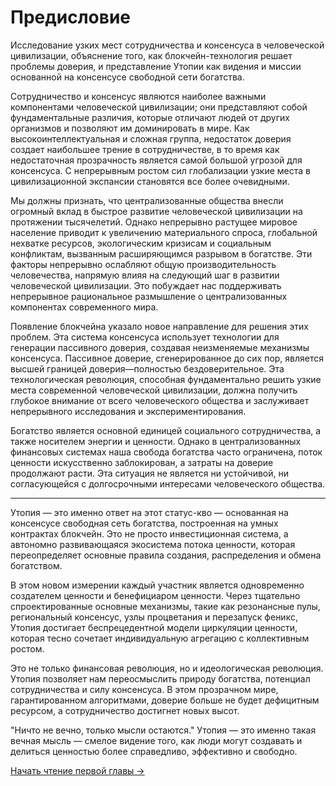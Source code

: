 # Предисловие

Исследование узких мест сотрудничества и консенсуса в человеческой цивилизации, объяснение того, как блокчейн-технология решает проблемы доверия, и представление Утопии как видения и миссии основанной на консенсусе свободной сети богатства.

Сотрудничество и консенсус являются наиболее важными компонентами человеческой цивилизации; они представляют собой фундаментальные различия, которые отличают людей от других организмов и позволяют им доминировать в мире. Как высокоинтеллектуальная и сложная группа, недостаток доверия создает наибольшее трение в сотрудничестве, в то время как недостаточная прозрачность является самой большой угрозой для консенсуса. С непрерывным ростом сил глобализации узкие места в цивилизационной экспансии становятся все более очевидными.

Мы должны признать, что централизованные общества внесли огромный вклад в быстрое развитие человеческой цивилизации на протяжении тысячелетий. Однако непрерывно растущее мировое население приводит к увеличению материального спроса, глобальной нехватке ресурсов, экологическим кризисам и социальным конфликтам, вызванным расширяющимся разрывом в богатстве. Эти факторы непрерывно ослабляют общую производительность человечества, напрямую влияя на следующий шаг в развитии человеческой цивилизации. Это побуждает нас поддерживать непрерывное рациональное размышление о централизованных компонентах современного мира.

Появление блокчейна указало новое направление для решения этих проблем. Эта система консенсуса использует технологии для генерации пассивного доверия, создавая неизменяемые механизмы консенсуса. Пассивное доверие, сгенерированное до сих пор, является высшей границей доверия—полностью бездоверительное. Эта технологическая революция, способная фундаментально решить узкие места современной человеческой цивилизации, должна получить глубокое внимание от всего человеческого общества и заслуживает непрерывного исследования и экспериментирования.

Богатство является основной единицей социального сотрудничества, а также носителем энергии и ценности. Однако в централизованных финансовых системах наша свобода богатства часто ограничена, поток ценности искусственно заблокирован, а затраты на доверие продолжают расти. Эта ситуация не является ни устойчивой, ни согласующейся с долгосрочными интересами человеческого общества.

---

Утопия — это именно ответ на этот статус-кво — основанная на консенсусе свободная сеть богатства, построенная на умных контрактах блокчейн. Это не просто инвестиционная система, а автономно развивающаяся экосистема потока ценности, которая переопределяет основные правила создания, распределения и обмена богатством.

В этом новом измерении каждый участник является одновременно создателем ценности и бенефициаром ценности. Через тщательно спроектированные основные механизмы, такие как резонансные пулы, региональный консенсус, узлы процветания и перезапуск феникс, Утопия достигает беспрецедентной модели циркуляции ценности, которая тесно сочетает индивидуальную агрегацию с коллективным ростом.

Это не только финансовая революция, но и идеологическая революция. Утопия позволяет нам переосмыслить природу богатства, потенциал сотрудничества и силу консенсуса. В этом прозрачном мире, гарантированном алгоритмами, доверие больше не будет дефицитным ресурсом, а сотрудничество достигнет новых высот.

"Ничто не вечно, только мысли остаются." Утопия — это именно такая вечная мысль — смелое видение того, как люди могут создавать и делиться ценностью более справедливо, эффективно и свободно.

[Начать чтение первой главы →](/ru/whitepaper/chapter1/)